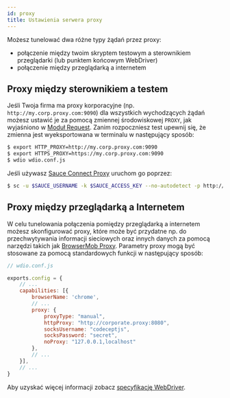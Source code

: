 ```yaml
---
id: proxy
title: Ustawienia serwera proxy
---
```


Możesz tunelować dwa różne typy żądań przez proxy:

- połączenie między twoim skryptem testowym a sterownikiem przeglądarki (lub punktem końcowym WebDriver)
- połączenie między przeglądarką a internetem

## Proxy między sterownikiem a testem

Jeśli Twoja firma ma proxy korporacyjne (np. `http://my.corp.proxy.com:9090`) dla wszystkich wychodzących żądań możesz ustawić je za pomocą zmiennej środowiskowej `PROXY`, jak wyjaśniono w [Moduł Request](https://github.com/request/request#controlling-proxy-behaviour-using-environment-variables). Zanim rozpoczniesz test upewnij się, że zmienna jest wyeksportowana w terminalu w następujący sposób:

```sh
$ export HTTP_PROXY=http://my.corp.proxy.com:9090
$ export HTTPS_PROXY=https://my.corp.proxy.com:9090
$ wdio wdio.conf.js
```

Jeśli używasz [Sauce Connect Proxy](https://wiki.saucelabs.com/display/DOCS/Sauce+Connect+Proxy) uruchom go poprzez:

```sh
$ sc -u $SAUCE_USERNAME -k $SAUCE_ACCESS_KEY --no-autodetect -p http://my.corp.proxy.com:9090
```

## Proxy między przeglądarką a Internetem

W celu tunelowania połączenia pomiędzy przeglądarką a internetem możesz skonfigurować proxy, które może być przydatne np. do przechwytywania informacji sieciowych oraz innych danych za pomocą narzędzi takich jak [BrowserMob Proxy](https://github.com/lightbody/browsermob-proxy). Parametry proxy mogą być stosowane za pomocą standardowych funkcji w następujący sposób:

```js
// wdio.conf.js

exports.config = {
    // ...
    capabilities: [{
        browserName: 'chrome',
        // ...
        proxy: {
            proxyType: "manual",
            httpProxy: "http://corporate.proxy:8080",
            socksUsername: "codeceptjs",
            socksPassword: "secret",
            noProxy: "127.0.0.1,localhost"
        },
        // ...
    }],
    // ...
}
```

Aby uzyskać więcej informacji zobacz [specyfikację WebDriver](https://w3c.github.io/webdriver/#proxy).